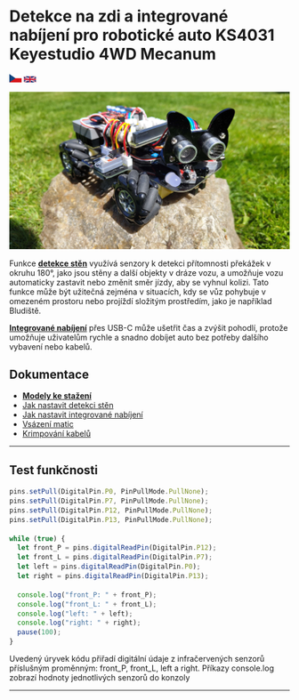 [IR_MD]: /assets/languages/czech/ir_setup.md
[models_MD]: /assets/languages/czech/models_download.md
[crimping_MD]: /assets/languages/czech/crimping_cables.md
[nuts_MD]: /assets/languages/czech/nut_insertion.md
[charge_MD]: /assets/languages/czech/charging_setup.md
[czechLanguage_MD]: README.cs.md
[englishLanguage_MD]: /README.md
[productFoto]: /assets/img/welcome.jpg

# Detekce na zdi a integrované nabíjení pro robotické auto KS4031 Keyestudio 4WD Mecanum

<kbd>[<img title="Czech" alt="Czech" src="/assets/img/icons/czech.svg" width="22">][czechLanguage_MD]</kbd> <kbd>[<img title="English" alt="English" src="/assets/img/icons/english.svg" width="22">][englishLanguage_MD]</kbd>

![Welcome!][productFoto]

Funkce **[detekce stěn][IR_MD]** využívá senzory k detekci přítomnosti překážek v okruhu 180°, jako jsou stěny a další objekty v dráze vozu, a umožňuje vozu automaticky zastavit nebo změnit směr jízdy, aby se vyhnul kolizi. Tato funkce může být užitečná zejména v situacích, kdy se vůz pohybuje v omezeném prostoru nebo projíždí složitým prostředím, jako je například Bludiště.

**[Integrované nabíjení][charge_MD]** přes USB-C může ušetřit čas a zvýšit pohodlí, protože umožňuje uživatelům rychle a snadno dobíjet auto bez potřeby dalšího vybavení nebo kabelů.

## Dokumentace

- **[Modely ke stažení][models_MD]**
- [Jak nastavit detekci stěn][IR_MD]
- [Jak nastavit integrované nabíjení][charge_MD]
- [Vsázení matic][nuts_MD]
- [Krimpování kabelů][crimping_MD]

---

## Test funkčnosti

```js
pins.setPull(DigitalPin.P0, PinPullMode.PullNone);
pins.setPull(DigitalPin.P7, PinPullMode.PullNone);
pins.setPull(DigitalPin.P12, PinPullMode.PullNone);
pins.setPull(DigitalPin.P13, PinPullMode.PullNone);

while (true) {
  let front_P = pins.digitalReadPin(DigitalPin.P12);
  let front_L = pins.digitalReadPin(DigitalPin.P7);
  let left = pins.digitalReadPin(DigitalPin.P0);
  let right = pins.digitalReadPin(DigitalPin.P13);

  console.log("front_P: " + front_P);
  console.log("front_L: " + front_L);
  console.log("left: " + left);
  console.log("right: " + right);
  pause(100);
}
```

Uvedený úryvek kódu přiřadí digitální údaje z infračervených senzorů příslušným proměnným: front_P, front_L, left a right. Příkazy console.log zobrazí hodnoty jednotlivých senzorů do konzoly

---